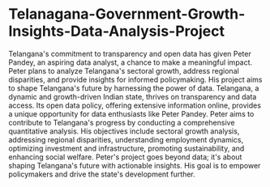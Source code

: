 # Telanagana-Government-Growth-Insights-Data-Analysis-Project
Telangana's commitment to transparency and open data has given Peter Pandey, an aspiring data analyst, a chance to make a meaningful impact. Peter plans to analyze Telangana's sectoral growth, address regional disparities, and provide insights for informed policymaking. His project aims to shape Telangana's future by harnessing the power of data.
Telangana, a dynamic and growth-driven Indian state, thrives on transparency and data access. Its open data policy, offering extensive information online, provides a unique opportunity for data enthusiasts like Peter Pandey.
Peter aims to contribute to Telangana's progress by conducting a comprehensive quantitative analysis. His objectives include sectoral growth analysis, addressing regional disparities, understanding employment dynamics, optimizing investment and infrastructure, promoting sustainability, and enhancing social welfare.
Peter's project goes beyond data; it's about shaping Telangana's future with actionable insights. His goal is to empower policymakers and drive the state's development further.

